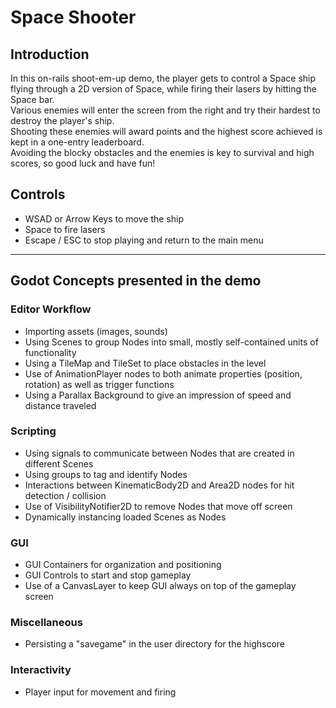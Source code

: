 # Space Shooter

## Introduction
In this on-rails shoot-em-up demo, the player gets to control a Space ship flying through a 2D version of Space, while firing their lasers by hitting the Space bar.  
Various enemies will enter the screen from the right and try their hardest to destroy the player's ship.  
Shooting these enemies will award points and the highest score achieved is kept in a one-entry leaderboard.  
Avoiding the blocky obstacles and the enemies is key to survival and high scores, so good luck and have fun!

## Controls
* WSAD or Arrow Keys to move the ship
* Space to fire lasers
* Escape / ESC to stop playing and return to the main menu

---
## Godot Concepts presented in the demo
### Editor Workflow
* Importing assets (images, sounds)
* Using Scenes to group Nodes into small, mostly self-contained units of functionality
* Using a TileMap and TileSet to place obstacles in the level
* Use of AnimationPlayer nodes to both animate properties (position, rotation) as well as trigger functions
* Using a Parallax Background to give an impression of speed and distance traveled

### Scripting
* Using signals to communicate between Nodes that are created in different Scenes
* Using groups to tag and identify Nodes
* Interactions between KinematicBody2D and Area2D nodes for hit detection / collision
* Use of VisibilityNotifier2D to remove Nodes that move off screen
* Dynamically instancing loaded Scenes as Nodes

### GUI
* GUI Containers for organization and positioning
* GUI Controls to start and stop gameplay
* Use of a CanvasLayer to keep GUI always on top of the gameplay screen

### Miscellaneous
* Persisting a "savegame" in the user directory for the highscore

### Interactivity
* Player input for movement and firing
